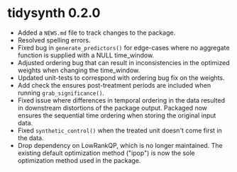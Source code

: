 # tidysynth 0.2.0

* Added a `NEWS.md` file to track changes to the package.
* Resolved spelling errors. 
* Fixed bug in `generate_predictors()` for edge-cases where no aggregate function is supplied with a NULL time_window.
* Adjusted ordering bug that can result in inconsistencies in the optimized weights when changing the time_window.
* Updated unit-tests to correspond with ordering bug fix on the weights.
* Add check the ensures post-treatment periods are included when running `grab_significance()`.
* Fixed issue where differences in temporal ordering in the data resulted in downstream distortions of the package output. Packaged now ensures the sequential time ordering when storing the original input data.
* Fixed `synthetic_control()` when the treated unit doesn't come first in the data. 
* Drop dependency on LowRankQP, which is no longer maintained. The existing default optimization method ("ipop") is now the sole optimization method used in the package. 
